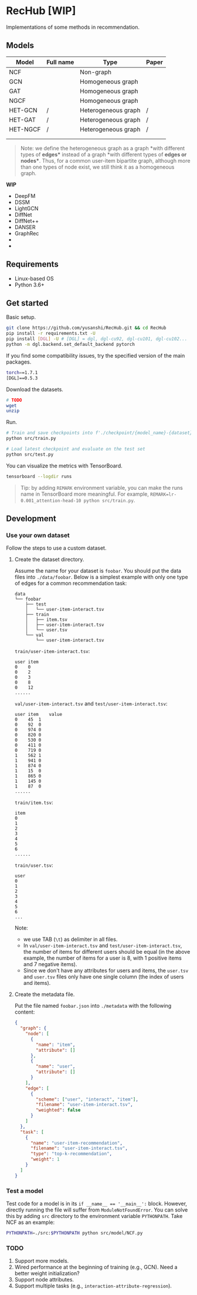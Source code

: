 # RecHub [WIP]

Implementations of some methods in recommendation.

## Models

| Model    | Full name | Type                | Paper |
| -------- | --------- | ------------------- | ----- |
| NCF      |           | Non-graph           |       |
| GCN      |           | Homogeneous graph   |       |
| GAT      |           | Homogeneous graph   |       |
| NGCF     |           | Homogeneous graph   |       |
| HET-GCN  | /         | Heterogeneous graph | /     |
| HET-GAT  | /         | Heterogeneous graph | /     |
| HET-NGCF | /         | Heterogeneous graph | /     |
|          |           |                     |       |
|          |           |                     |       |

> Note: we define the heterogeneous graph as a graph \*with different types of **edges\*** instead of a graph \*with different types of **edges or nodes\***. Thus, for a common user-item bipartite graph, although more than one types of node exist, we still think it as a homogeneous graph.

**WIP**

- DeepFM
- DSSM
- LightGCN
- DiffNet
- DiffNet++
- DANSER
- GraphRec
-
-

## Requirements

- Linux-based OS
- Python 3.6+

## Get started

Basic setup.

```bash
git clone https://github.com/yusanshi/RecHub.git && cd RecHub
pip install -r requirements.txt -U
pip install [DGL] -U # [DGL] = dgl, dgl-cu92, dgl-cu101, dgl-cu102...
python -m dgl.backend.set_default_backend pytorch
```

If you find some compatibility issues, try the specified version of the main packages.

```bash
torch==1.7.1
[DGL]==0.5.3
```

Download the datasets.

```bash
# TODO
wget
unzip
```

Run.

```bash
# Train and save checkpoints into f'./checkpoint/{model_name}-{dataset}' directory
python src/train.py

# Load latest checkpoint and evaluate on the test set
python src/test.py
```

You can visualize the metrics with TensorBoard.

```bash
tensorboard --logdir runs
```

> Tip: by adding `REMARK` environment variable, you can make the runs name in TensorBoard more meaningful. For example, `REMARK=lr-0.001_attention-head-10 python src/train.py`.

## Development

### Use your own dataset

Follow the steps to use a custom dataset.

1. Create the dataset directory.

   Assume the name for your dataset is `foobar`. You should put the data files into `./data/foobar`. Below is a simplest example with only one type of edges for a common recommendation task:

   ```
   data
   └── foobar
       ├── test
       │   └── user-item-interact.tsv
       ├── train
       │   ├── item.tsv
       │   ├── user-item-interact.tsv
       │   └── user.tsv
       └── val
           └── user-item-interact.tsv
   ```

   `train/user-item-interact.tsv`:

   ```
   user	item
   0	0
   0	2
   0	3
   0	8
   0	12
   ......
   ```

   `val/user-item-interact.tsv` and `test/user-item-interact.tsv`:

   ```
   user	item	value
   0	45	1
   0	92	0
   0	974	0
   0	820	0
   0	530	0
   0	411	0
   0	719	0
   1	562	1
   1	941	0
   1	874	0
   1	15	0
   1	865	0
   1	145	0
   1	87	0
   ......
   ```

   `train/item.tsv`:

   ```
   item
   0
   1
   2
   3
   4
   5
   6
   ......
   ```

   `train/user.tsv`:

   ```
   user
   0
   1
   2
   3
   4
   5
   6
   ...
   ```

   Note:

   - we use TAB (`\t`) as delimiter in all files.
   - In `val/user-item-interact.tsv` and `test/user-item-interact.tsv`, the number of items for different users should be equal (in the above example, the number of items for a user is 8, with 1 positive items and 7 negative items).
   - Since we don't have any attributes for users and items, the `user.tsv` and `user.tsv` files only have one single column (the index of users and items).

2. Create the metadata file.

   Put the file named `foobar.json` into `./metadata` with the following content:

   ```json
   {
     "graph": {
       "node": [
         {
           "name": "item",
           "attribute": []
         },
         {
           "name": "user",
           "attribute": []
         }
       ],
       "edge": [
         {
           "scheme": ["user", "interact", "item"],
           "filename": "user-item-interact.tsv",
           "weighted": false
         }
       ]
     },
     "task": [
       {
         "name": "user-item-recommendation",
         "filename": "user-item-interact.tsv",
         "type": "top-k-recommendation",
         "weight": 1
       }
     ]
   }
   ```

### Test a model

Test code for a model is in its `if __name__ == '__main__':` block. However, directly running the file will suffer from `ModuleNotFoundError`. You can solve this by adding `src` directory to the environment variable `PYTHONPATH`. Take NCF as an example:

```bash
PYTHONPATH=./src:$PYTHONPATH python src/model/NCF.py
```

### TODO

1. Support more models.
2. Wired performance at the beginning of training (e.g., GCN). Need a better weight initialization?
3. Support node attributes.
4. Support multiple tasks (e.g., `interaction-attribute-regression`).
